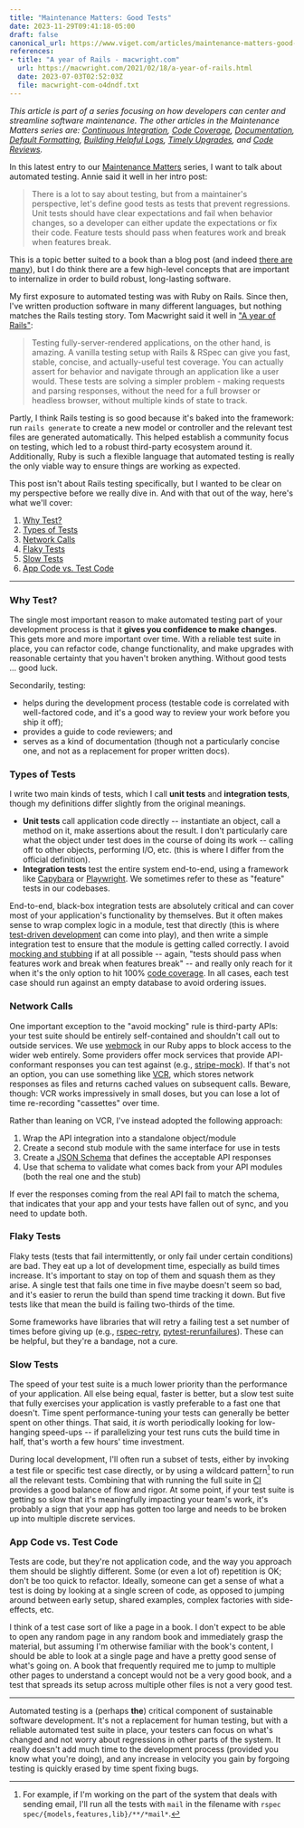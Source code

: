 ```yaml
---
title: "Maintenance Matters: Good Tests"
date: 2023-11-29T09:41:18-05:00
draft: false
canonical_url: https://www.viget.com/articles/maintenance-matters-good-tests/
references:
- title: "A year of Rails - macwright.com"
  url: https://macwright.com/2021/02/18/a-year-of-rails.html
  date: 2023-07-03T02:52:03Z
  file: macwright-com-o4dndf.txt
---
```


*This article is part of a series focusing on how developers can center
and streamline software maintenance. The other articles in the
Maintenance Matters series are: [Continuous
Integration](/elsewhere/maintenance-matters-continuous-integration/),
[Code
Coverage](https://www.viget.com/articles/maintenance-matters-code-coverage/),
[Documentation](https://www.viget.com/articles/maintenance-matters-documentation/),
[Default
Formatting](https://www.viget.com/articles/maintenance-matters-default-formatting/), [Building
Helpful
Logs](https://www.viget.com/articles/maintenance-matters-helpful-logs/),
[Timely
Upgrades](https://www.viget.com/articles/maintenance-matters-timely-upgrades/),
and [Code
Reviews](https://www.viget.com/articles/maintenance-matters-code-reviews/).*

In this latest entry to our [Maintenance
Matters](https://www.viget.com/articles/maintenance-matters/) series, I
want to talk about automated testing. Annie said it well in her intro
post:

> There is a lot to say about testing, but from a maintainer's
> perspective, let's define good tests as tests that prevent
> regressions. Unit tests should have clear expectations and fail when
> behavior changes, so a developer can either update the expectations or
> fix their code. Feature tests should pass when features work and break
> when features break.

This is a topic better suited to a book than a blog post (and indeed
[there are
many](https://bookshop.org/search?keywords=software+testing)), but I do
think there are a few high-level concepts that are important to
internalize in order to build robust, long-lasting software.

My first exposure to automated testing was with Ruby on Rails. Since
then, I've written production software in many different languages, but
nothing matches the Rails testing story. Tom Macwright said it well in
["A year of
Rails"](https://macwright.com/2021/02/18/a-year-of-rails.html):

> Testing fully-server-rendered applications, on the other hand, is
> amazing. A vanilla testing setup with Rails & RSpec can give you fast,
> stable, concise, and actually-useful test coverage. You can actually
> assert for behavior and navigate through an application like a user
> would. These tests are solving a simpler problem - making requests and
> parsing responses, without the need for a full browser or headless
> browser, without multiple kinds of state to track.

Partly, I think Rails testing is so good because it's baked into the
framework: run `rails generate` to create a new model or controller and
the relevant test files are generated automatically. This helped
establish a community focus on testing, which led to a robust
third-party ecosystem around it. Additionally, Ruby is such a flexible
language that automated testing is really the only viable way to ensure
things are working as expected.

This post isn't about Rails testing specifically, but I wanted to be
clear on my perspective before we really dive in. And with that out of
the way, here's what we'll cover:

1.  [Why Test?](#why-test)
2.  [Types of Tests](#types-of-tests)
3.  [Network Calls](#network-calls)
4.  [Flaky Tests](#flaky-tests)
5.  [Slow Tests](#slow-tests)
6.  [App Code vs. Test Code](#app-code-vs-test-code)

------------------------------------------------------------------------

### Why Test?

The single most important reason to make automated testing part of your
development process is that it **gives you confidence to make changes**.
This gets more and more important over time. With a reliable test suite
in place, you can refactor code, change functionality, and make upgrades
with reasonable certainty that you haven't broken anything. Without good
tests ... good luck.

Secondarily, testing:

-   helps during the development process (testable code is correlated
    with well-factored code, and it's a good way to review your work
    before you ship it off);
-   provides a guide to code reviewers; and
-   serves as a kind of documentation (though not a particularly concise
    one, and not as a replacement for proper written docs).

### Types of Tests

I write two main kinds of tests, which I call **unit tests** and
**integration tests**, though my definitions differ slightly from the
original meanings.

-   **Unit tests** call application code directly -- instantiate an
    object, call a method on it, make assertions about the result. I
    don't particularly care what the object under test does in the
    course of doing its work -- calling off to other objects, performing
    I/O, etc. (this is where I differ from the official definition).
-   **Integration tests** test the entire system end-to-end, using a
    framework like [Capybara](https://teamcapybara.github.io/capybara/)
    or [Playwright](https://playwright.dev/). We sometimes refer to
    these as "feature" tests in our codebases.

End-to-end, black-box integration tests are absolutely critical and can
cover most of your application's functionality by themselves. But it
often makes sense to wrap complex logic in a module, test that directly
(this is where [test-driven
development](https://en.wikipedia.org/wiki/Test-driven_development) can
come into play), and then write a simple integration test to ensure that
the module is getting called correctly. I avoid [mocking and
stubbing](https://en.wikipedia.org/wiki/Mock_object) if at all possible
-- again, "tests should pass when features work and break when features
break" -- and really only reach for it when it's the only option to hit
100% [code
coverage](https://www.viget.com/articles/maintenance-matters-code-coverage/).
In all cases, each test case should run against an empty database to
avoid ordering issues.

### Network Calls

One important exception to the "avoid mocking" rule is third-party APIs:
your test suite should be entirely self-contained and shouldn't call out
to outside services. We use
[webmock](https://github.com/bblimke/webmock#real-requests-to-network-can-be-allowed-or-disabled)
in our Ruby apps to block access to the wider web entirely. Some
providers offer mock services that provide API-conformant responses you
can test against
(e.g., [stripe-mock](https://github.com/stripe/stripe-mock)). If that's
not an option, you can use something like
[VCR](https://github.com/vcr/vcr), which stores network responses as
files and returns cached values on subsequent calls. Beware, though: VCR
works impressively in small doses, but you can lose a lot of time
re-recording "cassettes" over time.

Rather than leaning on VCR, I've instead adopted the following approach:

1.  Wrap the API integration into a standalone object/module
2.  Create a second stub module with the same interface for use in tests
3.  Create a [JSON Schema](https://json-schema.org/) that defines the
    acceptable API responses
4.  Use that schema to validate what comes back from your API modules
    (both the real one and the stub)

If ever the responses coming from the real API fail to match the schema,
that indicates that your app and your tests have fallen out of sync, and
you need to update both.

### Flaky Tests

Flaky tests (tests that fail intermittently, or only fail under certain
conditions) are bad. They eat up a lot of development time, especially
as build times increase. It's important to stay on top of them and
squash them as they arise. A single test that fails one time in five
maybe doesn't seem so bad, and it's easier to rerun the build than spend
time tracking it down. But five tests like that mean the build is
failing two-thirds of the time.

Some frameworks have libraries that will retry a failing test a set
number of times before giving up
(e.g., [rspec-retry](https://github.com/NoRedInk/rspec-retry),
[pytest-rerunfailures](https://pypi.org/project/pytest-rerunfailures/)).
These can be helpful, but they're a bandage, not a cure.

### Slow Tests

The speed of your test suite is a much lower priority than the
performance of your application. All else being equal, faster is better,
but a slow test suite that fully exercises your application is vastly
preferable to a fast one that doesn't. Time spent performance-tuning
your tests can generally be better spent on other things. That said, it
*is* worth periodically looking for low-hanging speed-ups -- if
parallelizing your test runs cuts the build time in half, that's worth a
few hours' time investment.

During local development, I'll often run a subset of tests, either by
invoking a test file or specific test case directly, or by using a
wildcard pattern[^1] to run all the relevant tests. Combining that with
running the full suite in
[CI](/elsewhere/maintenance-matters-continuous-integration/)
provides a good balance of flow and rigor. At some point, if your test
suite is getting so slow that it's meaningfully impacting your team's
work, it's probably a sign that your app has gotten too large and needs
to be broken up into multiple discrete services.

### App Code vs. Test Code

Tests are code, but they're not application code, and the way you
approach them should be slightly different. Some (or even a lot of)
repetition is OK; don't be too quick to refactor. Ideally, someone can
get a sense of what a test is doing by looking at a single screen of
code, as opposed to jumping around between early setup, shared examples,
complex factories with side-effects, etc.

I think of a test case sort of like a page in a book. I don't expect to
be able to open any random page in any random book and immediately grasp
the material, but assuming I'm otherwise familiar with the book's
content, I should be able to look at a single page and have a pretty
good sense of what's going on. A book that frequently required me to
jump to multiple other pages to understand a concept would not be a very
good book, and a test that spreads its setup across multiple other files
is not a very good test.

------------------------------------------------------------------------

Automated testing is a (perhaps **the**) critical component of
sustainable software development. It's not a replacement for human
testing, but with a reliable automated test suite in place, your testers
can focus on what's changed and not worry about regressions in other
parts of the system. It really doesn't add much time to the development
process (provided you know what you're doing), and any increase in
velocity you gain by forgoing testing is quickly erased by time spent
fixing bugs.

[^1]: For example, if I'm working on the part of the system that deals with sending email, I'll run all the tests with `mail` in the filename with `rspec spec/{models,features,lib}/**/*mail*`.
